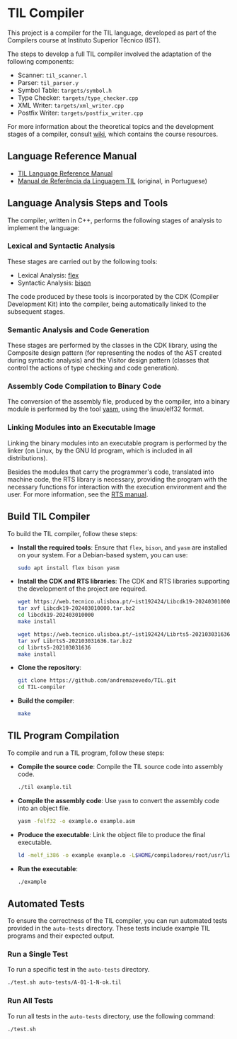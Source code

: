 # TIL Compiler

This project is a compiler for the TIL language, developed as part of the Compilers course at Instituto Superior Técnico (IST).

The steps to develop a full TIL compiler involved the adaptation of the following components:
- Scanner: `til_scanner.l`
- Parser: `til_parser.y`
- Symbol Table: `targets/symbol.h`
- Type Checker: `targets/type_checker.cpp`
- XML Writer: `targets/xml_writer.cpp`
- Postfix Writer: `targets/postfix_writer.cpp`

For more information about the theoretical topics and the development stages of a compiler, consult [wiki](https://web.tecnico.ulisboa.pt/~david.matos/w/pt/index.php/Compiladores), which contains the course resources.

## Language Reference Manual

- [TIL Language Reference Manual](REFERENCE_MANUAL.md)
- [Manual de Referência da Linguagem TIL](https://web.tecnico.ulisboa.pt/~david.matos/w/pt/index.php/Compiladores/Projecto_de_Compiladores/Projecto_2023-2024/Manual_de_Refer%C3%AAncia_da_Linguagem_TIL) (original, in Portuguese)

## Language Analysis Steps and Tools

The compiler, written in C++, performs the following stages of analysis to implement the language:

### Lexical and Syntactic Analysis

These stages are carried out by the following tools:
- Lexical Analysis: [flex](https://github.com/westes/flex)
- Syntactic Analysis: [bison](https://www.gnu.org/software/bison/)

The code produced by these tools is incorporated by the CDK (Compiler Development Kit) into the compiler, being automatically linked to the subsequent stages.

### Semantic Analysis and Code Generation

These stages are performed by the classes in the CDK library, using the Composite design pattern (for representing the nodes of the AST created during syntactic analysis) and the Visitor design pattern (classes that control the actions of type checking and code generation).

### Assembly Code Compilation to Binary Code

The conversion of the assembly file, produced by the compiler, into a binary module is performed by the tool [yasm](http://yasm.tortall.net/), using the linux/elf32 format.

### Linking Modules into an Executable Image

Linking the binary modules into an executable program is performed by the linker (on Linux, by the GNU ld program, which is included in all distributions).

Besides the modules that carry the programmer's code, translated into machine code, the RTS library is necessary, providing the program with the necessary functions for interaction with the execution environment and the user. For more information, see the [RTS manual](https://web.tecnico.ulisboa.pt/~david.matos/w/pt/index.php/Manual_da_RTS).

## Build TIL Compiler

To build the TIL compiler, follow these steps:

- **Install the required tools**:
  Ensure that `flex`, `bison`, and `yasm` are installed on your system. For a Debian-based system, you can use:
  ```sh
  sudo apt install flex bison yasm
  ```

- **Install the CDK and RTS libraries**:
  The CDK and RTS libraries supporting the development of the project are required.
  ```sh
  wget https://web.tecnico.ulisboa.pt/~ist192424/Libcdk19-202403010000.tar.bz2 
  tar xvf Libcdk19-202403010000.tar.bz2
  cd libcdk19-202403010000
  make install
  ```
  ```sh
  wget https://web.tecnico.ulisboa.pt/~ist192424/Librts5-202103031636.tar.bz2
  tar xvf Librts5-202103031636.tar.bz2
  cd librts5-202103031636
  make install
  ```

- **Clone the repository**:
  ```sh
  git clone https://github.com/andremazevedo/TIL.git
  cd TIL-compiler
  ```

- **Build the compiler**:
  ```sh
  make
  ```

## TIL Program Compilation

To compile and run a TIL program, follow these steps:

- **Compile the source code**:
  Compile the TIL source code into assembly code.
  ```sh
  ./til example.til
  ```

- **Compile the assembly code**:
  Use `yasm` to convert the assembly code into an object file.
  ```sh
  yasm -felf32 -o example.o example.asm
  ```

- **Produce the executable**:
  Link the object file to produce the final executable.
  ```sh
  ld -melf_i386 -o example example.o -L$HOME/compiladores/root/usr/lib -lrts
  ```

- **Run the executable**:
    ```sh
    ./example
    ```

## Automated Tests

To ensure the correctness of the TIL compiler, you can run automated tests provided in the `auto-tests` directory. These tests include example TIL programs and their expected output.

### Run a Single Test

To run a specific test in the `auto-tests` directory.
```sh
./test.sh auto-tests/A-01-1-N-ok.til
```

### Run All Tests

To run all tests in the `auto-tests` directory, use the following command:
```sh
./test.sh
```
